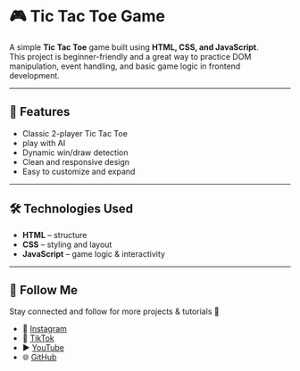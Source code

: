 # 🎮 Tic Tac Toe Game  

A simple **Tic Tac Toe** game built using **HTML, CSS, and JavaScript**.  
This project is beginner-friendly and a great way to practice DOM manipulation, event handling, and basic game logic in frontend development.  

---

## 🚀 Features
- Classic 2-player Tic Tac Toe
- play with AI
- Dynamic win/draw detection
- Clean and responsive design
- Easy to customize and expand  

---

## 🛠️ Technologies Used
- **HTML** – structure  
- **CSS** – styling and layout  
- **JavaScript** – game logic & interactivity  

---

## 🔗 Follow Me
Stay connected and follow for more projects & tutorials 🚀  

- 📸 [Instagram](https://www.instagram.com/esraa_codes)  
- 🎵 [TikTok](https://www.tiktok.com/@esraa.codes)  
- ▶️ [YouTube](https://www.youtube.com/@EsraaCodes)  
- 🌐 [GitHub](https://github.com/esraamahmoudhamza)
